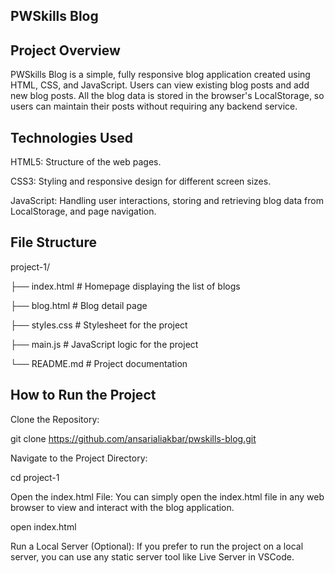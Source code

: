 ## PWSkills Blog

## Project Overview
PWSkills Blog is a simple, fully responsive blog application created using HTML, CSS, and JavaScript. Users can view existing blog posts and add new blog posts. All the blog data is stored in the browser's LocalStorage, so users can maintain their posts without requiring any backend service.

## Technologies Used
HTML5: Structure of the web pages.

CSS3: Styling and responsive design for different screen sizes.

JavaScript: Handling user interactions, storing and retrieving blog data from LocalStorage, and page navigation.

## File Structure

project-1/

├── index.html          # Homepage displaying the list of blogs

├── blog.html           # Blog detail page

├── styles.css          # Stylesheet for the project

├── main.js             # JavaScript logic for the project

└── README.md           # Project documentation

## How to Run the Project
Clone the Repository:

git clone https://github.com/ansarialiakbar/pwskills-blog.git

Navigate to the Project Directory:

cd project-1

Open the index.html File: You can simply open the index.html file in any web browser to view and interact with the blog application.

open index.html

Run a Local Server (Optional): If you prefer to run the project on a local server, you can use any static server tool like Live Server in VSCode.